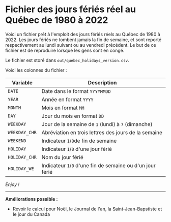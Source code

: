 Fichier des jours fériés réel au Québec de 1980 à 2022
================================================================================

Voici un fichier prêt à l'emploit des jours fériés réels au Québec de 1980 à 2022. Les jours fériés ne tombent jamais la fin de semaine, et sont reporté respectivement au lundi suivant ou au vendredi précédent. Le but de ce fichier est de reproduire lorsque les gens sont en congé.

Le fichier est storé dans `out/quebec_holidays_version.csv`.

Voici les colonnes du fichier : 

| Variable           | Description                                                 |
|--------------------|-------------------------------------------------------------|
| `DATE`             | Date dans le format `YYYYMMDD`                              |
| `YEAR`             | Année en format `YYYY`                                      |
| `MONTH`            | Mois en format `MM`                                         |
| `DAY`              | Jour du mois en format `DD`                                 |
| `WEEKDAY`          | Jour de la semaine de `1` (lundi) à `7` (dimanche)          |
| `WEEKDAY_CHR`      | Abréviation en trois lettres des jours de la semaine        |
| `WEEKEND`          | Indicateur `1`/`0`de fin de semaine                         |
| `HOLIDAY`          | Indicateur `1`/`0` d'une jour férié                         |
| `HOLIDAY_CHR`      | Nom du jour férié                                           |
| `HOLIDAY_WE`       | Indicateur `1`/`0` d'une fin de semaine ou d'un jour férié  |

*Enjoy !* 

---

**Améliorations possible :** 

+ Revoir le calcul pour Noël, le Journal de l'an, la Saint-Jean-Bapstiste et le jour du Canada
